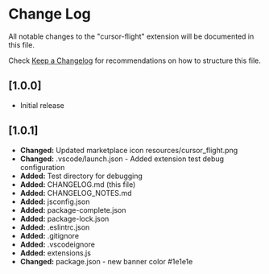 # Change Log

All notable changes to the "cursor-flight" extension will be documented in this file.

Check [Keep a Changelog](http://keepachangelog.com/) for recommendations on how to structure this file.

## [1.0.0]

- Initial release

## [1.0.1]

- **Changed:** Updated marketplace icon resources/cursor_flight.png
- **Changed:** .vscode/launch.json - Added extension test debug configuration
- **Added:** Test directory for debugging
- **Added:** CHANGELOG.md (this file)
- **Added:** CHANGELOG_NOTES.md 
- **Added:** jsconfig.json
- **Added:** package-complete.json
- **Added:** package-lock.json
- **Added:** .eslintrc.json
- **Added:** .gitignore
- **Added:** .vscodeignore
- **Added:** extensions.js
- **Changed:** package.json - new banner color #1e1e1e